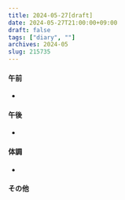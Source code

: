 ```yaml
---
title: 2024-05-27[draft]
date: 2024-05-27T21:00:00+09:00
draft: false
tags: ["diary", ""]
archives: 2024-05
slug: 215735
---
```

#### 午前
- 
#### 午後
- 
#### 体調
- 
#### その他